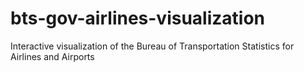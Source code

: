 # bts-gov-airlines-visualization
Interactive visualization of the Bureau of Transportation Statistics for Airlines and Airports
